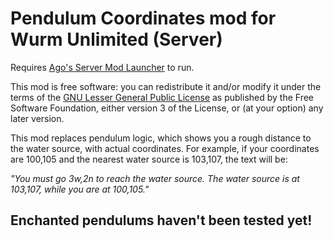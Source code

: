 # Pendulum Coordinates mod for Wurm Unlimited (Server)

Requires [Ago's Server Mod Launcher](https://github.com/ago1024/WurmServerModLauncher/releases) to run.

This mod is free software: you can redistribute it and/or modify it under the terms of the [GNU Lesser General Public License](http://www.gnu.org/licenses/lgpl-3.0.en.html) as published by the Free Software Foundation, either version 3 of the License, or (at your option) any later version.

This mod replaces pendulum logic, which shows you a rough distance to the water source, with actual coordinates. For example, if your coordinates are 100,105 and the nearest water source is 103,107, the text will be:

_"You must go 3w,2n to reach the water source. The water source is at 103,107, while you are at 100,105."_

## Enchanted pendulums haven't been tested yet!
